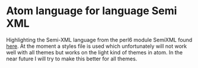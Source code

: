 # Atom language for language Semi XML

Highlighting the Semi-XML language from the perl6 module SemiXML found [here][repo]. At the moment a styles file is used which unfortunately will not work well with all themes but works on the light kind of themes in atom. In the near future I will try to make this better for all themes.

<!-- references -->
[repo]: https://github.com/MARTIMM/Semi-xml
[atomgramm1]: https://flight-manual.atom.io/hacking-atom/sections/creating-a-grammar/
[atomgramm2]: https://gist.github.com/Aerijo/b8c82d647db783187804e86fa0a604a1#style-guide
[atomregex1]: https://github.com/kkos/oniguruma/blob/master/doc/RE
[atomhigh]: https://www.sitepoint.com/how-to-write-a-syntax-highlighting-package-for-atom/
[naming]: http://manual.macromates.com/en/language_grammars.html#naming_conventions
[regex]: https://www.regular-expressions.info/lookaround.html
[unitr18]: http://unicode.org/reports/tr18/


<!-- apm link D:/language-sxml -->
